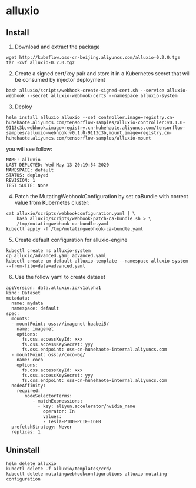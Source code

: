 # alluxio

## Install

1. Download and extract the package

```
wget http://kubeflow.oss-cn-beijing.aliyuncs.com/alluxio-0.2.0.tgz
tar -xvf alluxio-0.2.0.tgz
```

2. Create a signed cert/key pair and store it in a Kubernetes secret that will be consumed by injector deployment

```
bash alluxio/scripts/webhook-create-signed-cert.sh --service alluxio-webhook --secret alluxio-webhook-certs --namespace alluxio-system
```

3. Deploy

```
helm install alluxio alluxio --set controller.image=registry.cn-huhehaote.aliyuncs.com/tensorflow-samples/alluxio-controller:v0.1.0-9113c3b,webhook.image=registry.cn-huhehaote.aliyuncs.com/tensorflow-samples/alluxio-webhook:v0.1.0-9113c3b,mount.image=registry.cn-huhehaote.aliyuncs.com/tensorflow-samples/alluxio-mount
```

you will see follow:

```
NAME: alluxio
LAST DEPLOYED: Wed May 13 20:19:54 2020
NAMESPACE: default
STATUS: deployed
REVISION: 1
TEST SUITE: None
```

4. Patch the MutatingWebhookConfiguration by set caBundle with correct value from Kubernetes cluster:

```
cat alluxio/scripts/webhookconfiguration.yaml | \
    bash alluxio/scripts/webhook-patch-ca-bundle.sh > \
    /tmp/mutatingwebhook-ca-bundle.yaml
kubectl apply -f /tmp/mutatingwebhook-ca-bundle.yaml
```

5. Create default configuration for alluxio-engine

```
kubectl create ns alluxio-system
cp alluxio/advanced.yaml advanced.yaml
kubectl create cm default-alluxio-template --namespace alluxio-system --from-file=data=advanced.yaml
```

6. Use the follow yaml to create dataset

```
apiVersion: data.alluxio.io/v1alpha1
kind: Dataset
metadata:
  name: mydata
  namespace: default
spec:
  mounts:
  - mountPoint: oss://imagenet-huabei5/
    name: imagenet
    options:
      fs.oss.accessKeyId: xxx
      fs.oss.accessKeySecret: yyy
      fs.oss.endpoint: oss-cn-huhehaote-internal.aliyuncs.com
  - mountPoint: oss://coco-6g/
    name: coco
    options:
      fs.oss.accessKeyId: xxx
      fs.oss.accessKeySecret: yyy
      fs.oss.endpoint: oss-cn-huhehaote-internal.aliyuncs.com
  nodeAffinity:
    required:
       nodeSelectorTerms:
          - matchExpressions:
            - key: aliyun.accelerator/nvidia_name
              operator: In
              values:
              - Tesla-P100-PCIE-16GB
  prefetchStrategy: Never
  replicas: 1
```

## Uninstall

```
helm delete alluxio
kubectl delete -f alluxio/templates/crd/
kubectl delete mutatingwebhookconfigurations alluxio-mutating-configuration
```